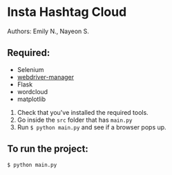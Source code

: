 # Insta Hashtag Cloud

Authors: Emily N., Nayeon S.

## Required:
- Selenium
- [webdriver-manager](https://pypi.org/project/webdriver-manager/)
- Flask
- wordcloud
- matplotlib

1. Check that you've installed the required tools.
2. Go inside the `src` folder that has `main.py`
3. Run `$ python main.py` and see if a browser pops up.

## To run the project:
`$ python main.py`